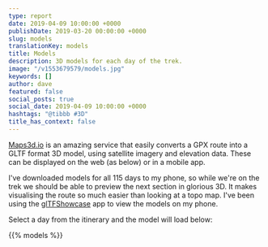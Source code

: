 ```yaml
---
type: report
date: 2019-04-09 10:00:00 +0000
publishDate: 2019-03-20 00:00:00 +0000
slug: models
translationKey: models
title: Models
description: 3D models for each day of the trek.
image: "/v1553679579/models.jpg"
keywords: []
author: dave
featured: false
social_posts: true
social_date: 2019-04-09 10:00:00 +0000
hashtags: "@tibbb #3D"
title_has_context: false
---
```


[Maps3d.io](https://maps3d.io/) is an amazing service that easily converts a GPX route into a GLTF format 3D model, using satellite imagery and elevation data. These can be displayed on the web (as below) or in a mobile app. 

I've downloaded models for all 115 days to my phone, so while we're on the trek we should be able to preview the next section in glorious 3D. It makes visualising the route so much easier than looking at a topo map. I've been using the [glTFShowcase](https://www.vispolygon.com/) app to view the models on my phone.  

Select a day from the itinerary and the model will load below:

{{% models %}}

